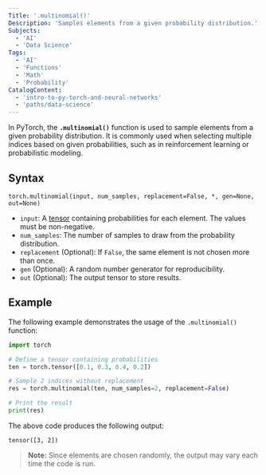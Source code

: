 ```yaml
---
Title: '.multinomial()'
Description: 'Samples elements from a given probability distribution.'
Subjects:
  - 'AI'
  - 'Data Science'
Tags:
  - 'AI'
  - 'Functions'
  - 'Math'
  - 'Probability'
CatalogContent:
  - 'intro-to-py-torch-and-neural-networks'
  - 'paths/data-science'
---
```


In PyTorch, the **`.multinomial()`** function is used to sample elements from a given probability distribution. It is commonly used when selecting multiple indices based on given probabilities, such as in reinforcement learning or probabilistic modeling.

## Syntax

```pseudo
torch.multinomial(input, num_samples, replacement=False, *, gen=None, out=None)
```

- `input`: A [tensor](https://www.codecademy.com/resources/docs/pytorch/tensors) containing probabilities for each element. The values must be non-negative.
- `num_samples`: The number of samples to draw from the probability distribution.
- `replacement` (Optional): If `False`, the same element is not chosen more than once.
- `gen` (Optional): A random number generator for reproducibility.
- `out` (Optional): The output tensor to store results.

## Example

The following example demonstrates the usage of the `.multinomial()` function:

```py
import torch

# Define a tensor containing probabilities
ten = torch.tensor([0.1, 0.3, 0.4, 0.2])

# Sample 2 indices without replacement
res = torch.multinomial(ten, num_samples=2, replacement=False)

# Print the result
print(res)
```

The above code produces the following output:

```shell
tensor([3, 2])
```

> **Note:** Since elements are chosen randomly, the output may vary each time the code is run.
